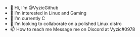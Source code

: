 - 👋 Hi, I’m @VyzicGithub
- 👀 I’m interested in Linux and Gaming
- 🌱 I’m currently C
- 💞️ I’m looking to collaborate on a polished Linux distro
- 📫 How to reach me 
   Message me on Discord at Vyzic#0978
<!---
VyzicGithub/VyzicGithub is a ✨ special ✨ repository because its `README.md` (this file) appears on your GitHub profile.
You can click the Preview link to take a look at your changes.
--->
